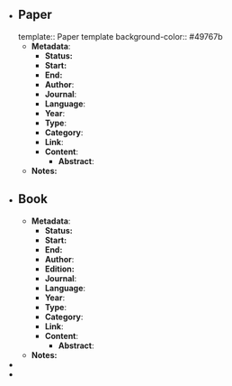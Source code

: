 - ## Paper
  template:: Paper template
  background-color:: #49767b
	- **Metadata**:
		- **Status:**
		- **Start:**
		- **End:**
		- **Author**:
		- **Journal**:
		- **Language**:
		- **Year**:
		- **Type**:
		- **Category**:
		- **Link**:
		- **Content**:
			- **Abstract**:
	- **Notes:**
- ## Book
	- **Metadata**:
		- **Status:**
		- **Start:**
		- **End:**
		- **Author**:
		- **Edition:**
		- **Journal**:
		- **Language**:
		- **Year**:
		- **Type**:
		- **Category**:
		- **Link**:
		- **Content**:
			- **Abstract**:
	- **Notes:**
-
-